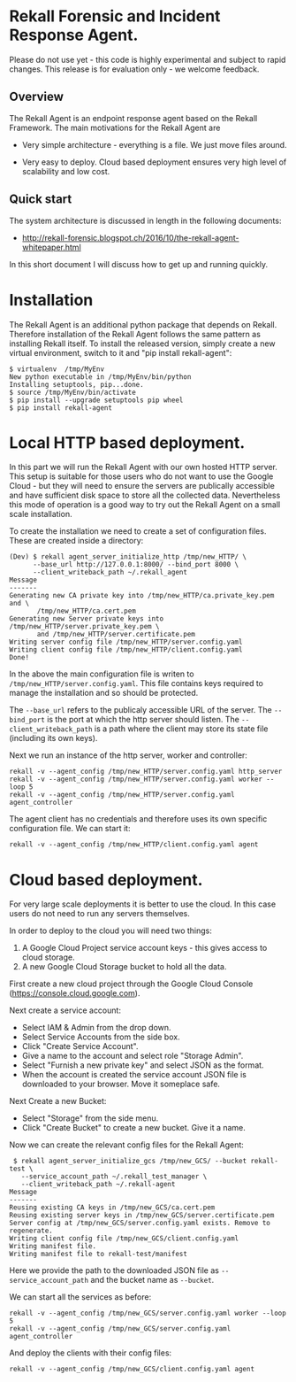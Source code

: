 # Rekall Forensic and Incident Response Agent.

Please do not use yet - this code is highly experimental and subject
to rapid changes. This release is for evaluation only - we welcome
feedback.

## Overview

The Rekall Agent is an endpoint response agent based on the Rekall
Framework. The main motivations for the Rekall Agent are

- Very simple architecture - everything is a file. We just move files
  around.

- Very easy to deploy. Cloud based deployment ensures very high level
  of scalability and low cost.


## Quick start

The system architecture is discussed in length in the following
documents:

 * http://rekall-forensic.blogspot.ch/2016/10/the-rekall-agent-whitepaper.html

In this short document I will discuss how to get up and running
quickly.

# Installation

The Rekall Agent is an additional python package that depends on
Rekall. Therefore installation of the Rekall Agent follows the same
pattern as installing Rekall itself. To install the released version,
simply create a new virtual environment, switch to it and "pip install
rekall-agent":

```
$ virtualenv  /tmp/MyEnv
New python executable in /tmp/MyEnv/bin/python
Installing setuptools, pip...done.
$ source /tmp/MyEnv/bin/activate
$ pip install --upgrade setuptools pip wheel
$ pip install rekall-agent
```

# Local HTTP based deployment.

In this part we will run the Rekall Agent with our own hosted HTTP
server. This setup is suitable for those users who do not want to use
the Google Cloud - but they will need to ensure the servers are
publically accessible and have sufficient disk space to store all the
collected data. Nevertheless this mode of operation is a good way to
try out the Rekall Agent on a small scale installation.

To create the installation we need to create a set of configuration
files. These are created inside a directory:

```
(Dev) $ rekall agent_server_initialize_http /tmp/new_HTTP/ \
      --base_url http://127.0.0.1:8000/ --bind_port 8000 \
      --client_writeback_path ~/.rekall_agent
Message
-------
Generating new CA private key into /tmp/new_HTTP/ca.private_key.pem and \
	   /tmp/new_HTTP/ca.cert.pem
Generating new Server private keys into /tmp/new_HTTP/server.private_key.pem \
	   and /tmp/new_HTTP/server.certificate.pem
Writing server config file /tmp/new_HTTP/server.config.yaml
Writing client config file /tmp/new_HTTP/client.config.yaml
Done!
```

In the above the main configuration file is writen to
`/tmp/new_HTTP/server.config.yaml`. This file contains keys required
to manage the installation and so should be protected.

The `--base_url` refers to the publicaly accessible URL of the
server. The `--bind_port` is the port at which the http server should
listen. The `--client_writeback_path` is a path where the client may
store its state file (including its own keys).

Next we run an instance of the http server, worker and controller:

```
rekall -v --agent_config /tmp/new_HTTP/server.config.yaml http_server
rekall -v --agent_config /tmp/new_HTTP/server.config.yaml worker --loop 5
rekall -v --agent_config /tmp/new_HTTP/server.config.yaml agent_controller
```

The agent client has no credentials and therefore uses its own
specific configuration file. We can start it:

```
rekall -v --agent_config /tmp/new_HTTP/client.config.yaml agent
```

# Cloud based deployment.

For very large scale deployments it is better to use the cloud. In
this case users do not need to run any servers themselves.

In order to deploy to the cloud you will need two things:

1. A Google Cloud Project service account keys - this gives access to
   cloud storage.
2. A new Google Cloud Storage bucket to hold all the data.

First create a new cloud project through the Google Cloud Console
(https://console.cloud.google.com).

Next create a service account:
 - Select IAM & Admin from the drop down.
 - Select Service Accounts from the side box.
 - Click "Create Service Account".
 - Give a name to the account and select role "Storage Admin".
 - Select "Furnish a new private key" and select JSON as the format.
 - When the account is created the service account JSON file is
   downloaded to your browser. Move it someplace safe.

Next Create a new Bucket:
 - Select "Storage" from the side menu.
 - Click "Create Bucket" to create a new bucket. Give it a name.

Now we can create the relevant config files for the Rekall Agent:
```
 $ rekall agent_server_initialize_gcs /tmp/new_GCS/ --bucket rekall-test \
   --service_account_path ~/.rekall_test_manager \
   --client_writeback_path ~/.rekall-agent
Message
-------
Reusing existing CA keys in /tmp/new_GCS/ca.cert.pem
Reusing existing server keys in /tmp/new_GCS/server.certificate.pem
Server config at /tmp/new_GCS/server.config.yaml exists. Remove to regenerate.
Writing client config file /tmp/new_GCS/client.config.yaml
Writing manifest file.
Writing manifest file to rekall-test/manifest
```

Here we provide the path to the downloaded JSON file as
`--service_account_path` and the bucket name as `--bucket`.

We can start all the services as before:
```
rekall -v --agent_config /tmp/new_GCS/server.config.yaml worker --loop 5
rekall -v --agent_config /tmp/new_GCS/server.config.yaml agent_controller
```

And deploy the clients with their config files:
```
rekall -v --agent_config /tmp/new_GCS/client.config.yaml agent
```
